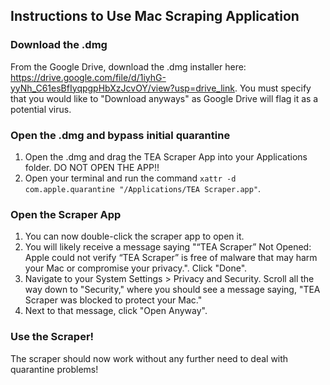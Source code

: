 ## Instructions to Use Mac Scraping Application

### Download the .dmg
From the Google Drive, download the .dmg installer here: https://drive.google.com/file/d/1iyhG-yyNh_C61esBfIyqpgpHbXzJcvOY/view?usp=drive_link. You must specify that you would like to "Download anyways" as Google Drive will flag it as a potential virus. 

### Open the .dmg and bypass initial quarantine
1. Open the .dmg and drag the TEA Scraper App into your Applications folder. DO NOT OPEN THE APP!!
2. Open your terminal and run the command ```xattr -d com.apple.quarantine "/Applications/TEA Scraper.app"```.

### Open the Scraper App
1. You can now double-click the scraper app to open it.
2. You will likely receive a message saying "“TEA Scraper” Not Opened: Apple could not verify “TEA Scraper” is free of malware that may harm your Mac or compromise your privacy.". Click "Done".
3. Navigate to your System Settings > Privacy and Security. Scroll all the way down to "Security," where you should see a message saying, "TEA Scraper was blocked to protect your Mac."
4. Next to that message, click "Open Anyway".

### Use the Scraper!
The scraper should now work without any further need to deal with quarantine problems!
